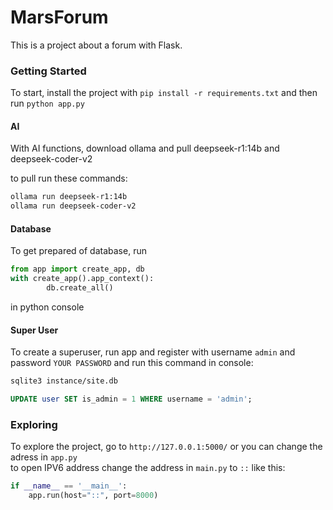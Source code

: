 # MarsForum
This is a project about a forum with Flask.

### Getting Started

To start, install the project with `pip install -r requirements.txt` and then run `python app.py`

#### AI

With AI functions, download ollama and pull deepseek-r1:14b and deepseek-coder-v2

to pull run these commands:
```bash
ollama run deepseek-r1:14b
ollama run deepseek-coder-v2
```

#### Database

To get prepared of database, run 
```python
from app import create_app, db
with create_app().app_context():
		db.create_all()

```
in python console

#### Super User

To create a superuser, run app and register with username `admin` and password `YOUR PASSWORD`
and run this command in console:
```bash
sqlite3 instance/site.db
````
```sql
UPDATE user SET is_admin = 1 WHERE username = 'admin';
```

### Exploring

To explore the project, go to `http://127.0.0.1:5000/` or you can change the adress in `app.py`\
to open IPV6 address
change the address in `main.py` to `::`
like this:
```python
if __name__ == '__main__':
    app.run(host="::", port=8000)
```


